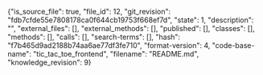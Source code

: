{"is_source_file": true, "file_id": 12, "git_revision": "fdb7cfde55e7808178ca0f644cb19753f668ef7d", "state": 1, "description": "", "external_files": [], "external_methods": [], "published": [], "classes": [], "methods": [], "calls": [], "search-terms": [], "hash": "f7b465d9ad2188b74aa6ae77df3fe710", "format-version": 4, "code-base-name": "tic_tac_toe_frontend", "filename": "README.md", "knowledge_revision": 9}